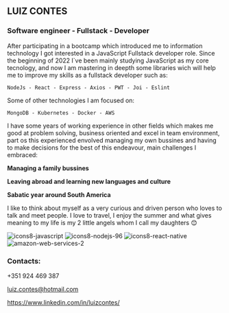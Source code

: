 ## LUIZ CONTES
### Software engineer - Fullstack - Developer

After participating in a bootcamp which introduced me to information technology I got interested in a JavaScript Fullstack developer role. Since the beginning of 2022 I`ve been mainly studying JavaScript as my core tecnology, and now I am mastering in deepth some libraries wich will help me to improve my skills as a fullstack developer such as:

`NodeJs - React - Express - Axios - PWT - Joi - Eslint`

Some of other technologies I am focused on:

`MongoDB - Kubernetes - Docker - AWS`

I have some years of working experience in other fields which makes me good at problem solving, business oriented and excel in team environment, part os this experienced envolved managing my own bussines and having to make decisions for the best of this endeavour, main challenges I embraced:

**Managing a family bussines**

**Leaving abroad and learning new languages and culture**

**Sabatic year around South America**

I like to think about myself as a very curious and driven person who loves to talk and meet people. I love to travel, I enjoy the summer and what gives meaning to my life is my 2 little angels whom I call my daughters 😊

![icons8-javascript](https://user-images.githubusercontent.com/70711596/180108380-ba286d79-d8df-453f-a860-db917e9207b0.svg)
![icons8-nodejs-96](https://user-images.githubusercontent.com/70711596/180108774-72f5539a-2720-4ca2-b9a8-4ae091f8e283.svg)
![icons8-react-native](https://user-images.githubusercontent.com/70711596/180109777-8a051cf2-3a22-4430-97c6-e34148261c63.svg)
![amazon-web-services-2](https://user-images.githubusercontent.com/70711596/180261546-f33170ab-20cd-42e6-92b3-ab5cf695cc80.svg)


### Contacts:

+351 924 469 387

luiz.contes@hotmail.com

https://www.linkedin.com/in/luizcontes/

<!--
**Luizcontes/luizcontes** is a ✨ _special_ ✨ repository because its `README.md` (this file) appears on your GitHub profile.

Here are some ideas to get you started:

👋

- 🔭 I’m currently working on ...
- 🌱 I’m currently learning ...
- 👯 I’m looking to collaborate on ...
- 🤔 I’m looking for help with ...
- 💬 Ask me about ...
- 📫 How to reach me: ...
- 😄 Pronouns: ...
- ⚡ Fun fact: ...
-->
